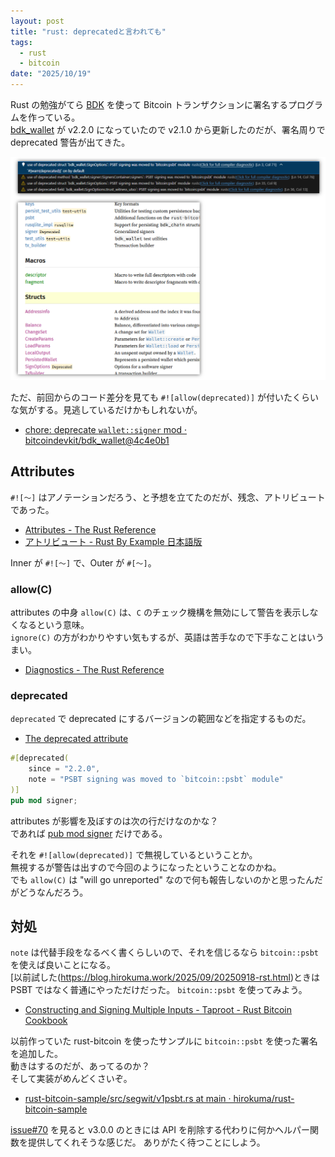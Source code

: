 ```yaml
---
layout: post
title: "rust: deprecatedと言われても"
tags:
  - rust
  - bitcoin
date: "2025/10/19"
---
```


Rust の勉強がてら [BDK](https://bitcoindevkit.org/) を使って Bitcoin トランザクションに署名するプログラムを作っている。  
[bdk_wallet](https://github.com/bitcoindevkit/bdk_wallet) が v2.2.0 になっていたので v2.1.0 から更新したのだが、署名周りで deprecated 警告が出てきた。

![image](images/20251019a-1.png)

ただ、前回からのコード差分を見ても `#![allow(deprecated)]` が付いたくらいな気がする。見逃しているだけかもしれないが。

* [chore: deprecate `wallet::signer` mod · bitcoindevkit/bdk_wallet@4c4e0b1](https://github.com/bitcoindevkit/bdk_wallet/commit/4c4e0b19e5f8f1754ca8c627e147f6c3166741d0)

## Attributes

`#![～]` はアノテーションだろう、と予想を立てたのだが、残念、アトリビュートであった。

* [Attributes - The Rust Reference](https://doc.rust-lang.org/reference/attributes.html)
* [アトリビュート - Rust By Example 日本語版](https://doc.rust-jp.rs/rust-by-example-ja/attribute.html)

Inner が `#![～]` で、Outer が `#[～]`。

### allow(C)

attributes の中身 `allow(C)` は、`C` のチェック機構を無効にして警告を表示しなくなるという意味。  
`ignore(C)` の方がわかりやすい気もするが、英語は苦手なので下手なことはいうまい。

* [Diagnostics - The Rust Reference](https://doc.rust-lang.org/reference/attributes/diagnostics.html#lint-check-attributes)

### deprecated

`deprecated` で deprecated にするバージョンの範囲などを指定するものだ。

* [The deprecated attribute](https://doc.rust-lang.org/reference/attributes/diagnostics.html#the-deprecated-attribute)

```rust
#[deprecated(
    since = "2.2.0",
    note = "PSBT signing was moved to `bitcoin::psbt` module"
)]
pub mod signer;
```

attributes が影響を及ぼすのは次の行だけなのかな？  
であれば [pub mod signer](https://github.com/bitcoindevkit/bdk_wallet/blob/wallet-2.2.0/wallet/src/wallet/mod.rs#L59-L63) だけである。

それを `#![allow(deprecated)]` で無視しているということか。  
無視するが警告は出すので今回のようになったということなのかね。  
でも `allow(C)` は "will go unreported" なので何も報告しないのかと思ったんだがどうなんだろう。

## 対処

`note` は代替手段をなるべく書くらしいので、それを信じるなら `bitcoin::psbt` を使えば良いことになる。  
[以前試した(https://blog.hirokuma.work/2025/09/20250918-rst.html)ときは PSBT ではなく普通にやっただけだった。
`bitcoin::psbt` を使ってみよう。

* [Constructing and Signing Multiple Inputs - Taproot - Rust Bitcoin Cookbook](https://rust-bitcoin.org/book/psbt/multiple_inputs_taproot.html)

以前作っていた rust-bitcoin を使ったサンプルに `bitcoin::psbt` を使った署名を追加した。  
動きはするのだが、あってるのか？  
そして実装がめんどくさいぞ。

* [rust-bitcoin-sample/src/segwit/v1psbt.rs at main · hirokuma/rust-bitcoin-sample](https://github.com/hirokuma/rust-bitcoin-sample/blob/2f3166fb3260b5bf6369922b20cb7c2ba9aa4b3f/src/segwit/v1psbt.rs)

[issue#70](https://github.com/bitcoindevkit/bdk_wallet/issues/70) を見ると v3.0.0 のときには API を削除する代わりに何かヘルパー関数を提供してくれそうな感じだ。
ありがたく待つことにしよう。
